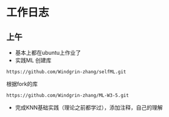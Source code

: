 # 工作日志
## 上午
- 基本上都在ubuntu上作业了
- 实践ML 
创建库
```
https://github.com/Windgrin-zhang/selfML.git
```
根据fork的库
```
https://github.com/Windgrin-zhang/ML-W3-5.git
```
- 完成KNN基础实践（理论之前都学过），添加注释，自己的理解